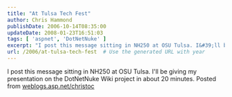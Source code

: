 ```yaml
---
title: "At Tulsa Tech Fest"
author: Chris Hammond
publishDate: 2006-10-14T08:35:00
updateDate: 2008-01-23T16:51:03
tags: [ 'aspnet', 'DotNetNuke' ]
excerpt: "I post this message sitting in NH250 at OSU Tulsa. I&#39;ll be giving my presentation on the DotNetNuke Wiki project in about 20 minutes. Posted from..."
url: /2006/at-tulsa-tech-fest  # Use the generated URL with year
---
```

I post this message sitting in NH250 at OSU Tulsa. I&#39;ll be giving my presentation on the DotNetNuke Wiki project in about 20 minutes. Posted from <A href="https://weblogs.asp.net/christoc/">weblogs.asp.net/christoc</a>
